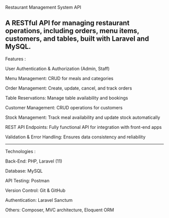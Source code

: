 Restaurant Management System API

A RESTful API for managing restaurant operations, including orders, menu items, customers, and tables, built with Laravel and MySQL.
---------------------------------------------------------------------------------------------------------------------------------------
Features :

User Authentication & Authorization (Admin, Staff)

Menu Management: CRUD for meals and categories

Order Management: Create, update, cancel, and track orders

Table Reservations: Manage table availability and bookings

Customer Management: CRUD operations for customers

Stock Management: Track meal availability and update stock automatically

REST API Endpoints: Fully functional API for integration with front-end apps

Validation & Error Handling: Ensures data consistency and reliability

---------------------------------------------------------------------------------------------------------------------------------------

Technologies : 

Back-End: PHP, Laravel (11)

Database: MySQL

API Testing: Postman

Version Control: Git & GitHub

Authentication: Laravel Sanctum

Others: Composer, MVC architecture, Eloquent ORM
